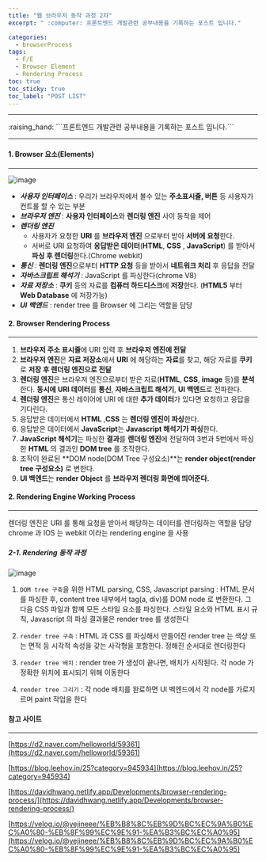 ```yaml
---
title: "웹 브라우저 동작 과정 2차"
excerpt: " :computer: 프론트엔드 개발관련 공부내용을 기록하는 포스트 입니다."

categories:
  - browserProcess
tags:
  - F/E
  - Browser Element
  - Rendering Process
toc: true
toc_sticky: true
toc_label: "POST LIST"
---
```


<hr>
:raising_hand:  ```프론트엔드 개발관련 공부내용을 기록하는 포스트 입니다.```
<hr>

#### 1. Browser 요소(Elements)

---

![image](https://user-images.githubusercontent.com/56063287/144439265-c4362193-2fa7-4a2f-8533-76746b85e31e.png)

- **_사용자 인터페이스_** : 우리가 브라우저에서 볼수 있는 **주소표시줄, 버튼** 등 사용자가 컨트롤 할 수 있는 부분
- **_브라우저 엔진_** : **사용자 인터페이스**와 **렌더링 엔진** 사이 동작을 제어
- **_렌더링 엔진_**
  - 사용자가 요청한 **URI** 를 **브라우저 엔진** 으로부터 받아 **서버에 요청**한다.
  - 서버로 URI 요청하여 **응답받은 데이터**(**HTML**, **CSS** , **JavaScript**) 를 받아서 **파싱 후 렌더링**한다.(Chrome webkit)
- **_통신_** : **렌더링 엔진**으로부터 **HTTP 요청** 등을 받아서 **네트워크 처리** 후 응답을 전달
- **_자바스크립트 해석기_** : JavaScript 를 파싱한다(chrome V8)
- **_자료 저장소_** : **쿠키** 등의 자료를 **컴퓨터 하드디스크**에 **저장**한다.
  (**HTML5** 부터 **Web Database** 에 저장가능)
- **_UI 백엔드_** : render tree 를 Browser 에 그리는 역할을 담당

#### 2. Browser Rendering Process

---

1. **브라우저 주소 표시줄**에 URI 입력 후 **브라우저 엔진에 전달**
2. **브라우저 엔진**은 **자료 저장소**에서 **URI** 에 해당하는 **자료**를 찾고, 해당 자료를 **쿠키**로 **저장 후 렌더링 엔진으로 전달**
3. **렌더링 엔진**은 브라우저 엔진으로부터 받은 자료(**HTML**, **CSS**, **image** 등)를 **분석**한다. **동시에** **URI 데이터**를 **통신**, **자바스크립트 해석기**, **UI 백엔드**로 전파한다.
4. **렌더링 엔진**은 통신 레이어에 URI 에 대한 **추가 데이터**가 있다면 요청하고 응답을 기다린다.
5. 응답받은 데이터에서 **HTML** ,**CSS** 는 **렌더링 엔진이 파싱**한다.
6. 응답받은 데이터에서 **JavaScript**는 **Javascript 해석기가 파싱**한다.
7. **JavaScript 해석기**는 파싱한 **결과**를 **렌더링 엔진**에 전달하여 3번과 5번에서 파싱한 **HTML** 의 결과인 **DOM tree** 를 조작한다.
8. 조작이 완료된 **DOM node(DOM Tree 구성요소)**는 **render object(render tree 구성요소)** 로 변한다.
9. **UI 백엔드**는 **render Object** 를 **브라우저 렌더링 화면에 띄어준다.**

#### 2. Rendering Engine Working Process

---

렌더링 엔진은 URI 를 통해 요청을 받아서 해당하는 데이터를 렌더링하는 역할을 담당
chrome 과 IOS 는 webkit 이라는 rendering engine 을 사용

##### 2-1. Rendering 동작 과정

![image](https://user-images.githubusercontent.com/56063287/144630479-09e01c18-48e7-4366-a2fe-85f5fedb3d69.png)

1. `DOM tree 구축`을 위한 HTML parsing, CSS, Javascript parsing : HTML 문서를 파싱한 후, content tree 내부에서 tag(a, div)를 DOM node 로 변환한다. 그 다음 CSS 파일과 함꼐 모든 스타일 요소를 파싱한다. 스타일 요소와 HTML 표시 규칙, Javascript 의 파싱 결과물은 render tree 를 생성한다

2. `render tree 구축` : HTML 과 CSS 를 파싱해서 만들어진 render tree 는 색상 또는 면적 등 시각적 속성을 갖는 사각형을 포함한다. 정해진 순서대로 렌더링한다

3. `render tree 배치` : render tree 가 생성이 끝나면, 배치가 시작된다. 각 node 가 정확한 위치에 표시되기 위해 이동한다

4. `render tree 그리기` : 각 node 배치를 완료하면 UI 벡엔드에서 각 node를 가로지르며 paint 작업을 한다

#### 참고 사이트

---

[https://d2.naver.com/helloworld/59361](https://d2.naver.com/helloworld/59361)

[https://blog.leehov.in/25?category=945934](https://blog.leehov.in/25?category=945934)

[https://davidhwang.netlify.app/Developments/browser-rendering-process/](https://davidhwang.netlify.app/Developments/browser-rendering-process/)

[https://velog.io/@yejineee/%EB%B8%8C%EB%9D%BC%EC%9A%B0%EC%A0%80-%EB%8F%99%EC%9E%91-%EA%B3%BC%EC%A0%95](https://velog.io/@yejineee/%EB%B8%8C%EB%9D%BC%EC%9A%B0%EC%A0%80-%EB%8F%99%EC%9E%91-%EA%B3%BC%EC%A0%95)

